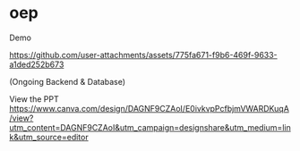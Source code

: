 # oep
Demo



https://github.com/user-attachments/assets/775fa671-f9b6-469f-9633-a1ded252b673

(Ongoing Backend & Database)


View the PPT
https://www.canva.com/design/DAGNF9CZAoI/E0ivkvpPcfbjmVWARDKuqA/view?utm_content=DAGNF9CZAoI&utm_campaign=designshare&utm_medium=link&utm_source=editor
